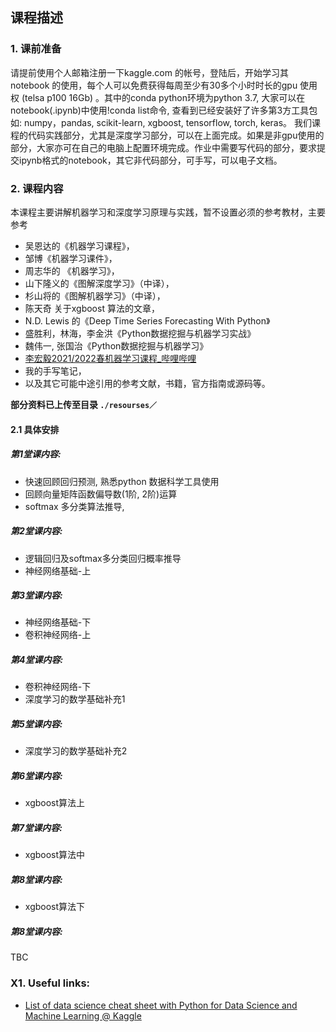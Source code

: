 ## 课程描述
### 1. 课前准备
请提前使用个人邮箱注册一下kaggle.com 的帐号，登陆后，开始学习其 notebook 的使用，每个人可以免费获得每周至少有30多个小时时长的gpu 使用权 (telsa p100 16Gb) 。其中的conda python环境为python 3.7, 大家可以在notebook(.ipynb)中使用!conda list命令, 查看到已经安装好了许多第3方工具包如: numpy，pandas, scikit-learn, xgboost,  tensorflow, torch, keras。 我们课程的代码实践部分，尤其是深度学习部分，可以在上面完成。如果是非gpu使用的部分，大家亦可在自己的电脑上配置环境完成。作业中需要写代码的部分，要求提交ipynb格式的notebook，其它非代码部分，可手写，可以电子文档。


### 2. 课程内容
本课程主要讲解机器学习和深度学习原理与实践，暂不设置必须的参考教材，主要参考 
* 吴恩达的《机器学习课程》，
* 邹博《机器学习课件》，
* 周志华的 《机器学习》，
* 山下隆义的《图解深度学习》（中译），
* 杉山将的《图解机器学习》（中译），
* 陈天奇 关于xgboost 算法的文章，
* N.D. Lewis 的《Deep Time Series Forecasting With Python》
* 盛胜利，林海，李金洪《Python数据挖掘与机器学习实战》
* 魏伟一, 张国治《Python数据挖掘与机器学习》
* [李宏毅2021/2022春机器学习课程_哔哩哔哩](https://www.bilibili.com/video/BV1Wv411h7kN?p=1)
* 我的手写笔记，
* 以及其它可能中途引用的参考文献，书籍，官方指南或源码等。

**部分资料已上传至目录 `./resourses／`**

#### 2.1 具体安排
##### 第1堂课内容:
* 快速回顾回归预测, 熟悉python 数据科学工具使用
* 回顾向量矩阵函数偏导数(1阶, 2阶)运算
* softmax 多分类算法推导, 
##### 第2堂课内容:
* 逻辑回归及softmax多分类回归概率推导
* 神经网络基础-上
##### 第3堂课内容:
* 神经网络基础-下
* 卷积神经网络-上
##### 第4堂课内容:
* 卷积神经网络-下
* 深度学习的数学基础补充1
##### 第5堂课内容:
* 深度学习的数学基础补充2
##### 第6堂课内容:
* xgboost算法上
##### 第7堂课内容:
* xgboost算法中
##### 第8堂课内容:
* xgboost算法下
##### 第8堂课内容:
TBC

### X1. Useful links:
* [List of data science cheat sheet with Python for Data Science and Machine Learning @ Kaggle](https://www.kaggle.com/getting-started/78118)

